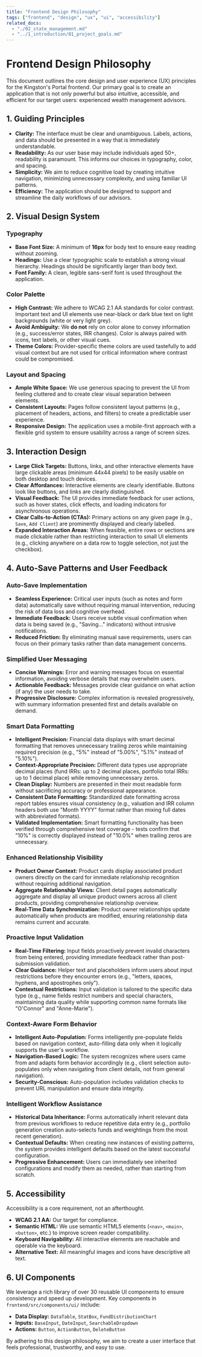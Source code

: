 ```yaml
---
title: "Frontend Design Philosophy"
tags: ["frontend", "design", "ux", "ui", "accessibility"]
related_docs:
  - "./02_state_management.md"
  - "../1_introduction/01_project_goals.md"
---
```

# Frontend Design Philosophy

This document outlines the core design and user experience (UX) principles for the Kingston's Portal frontend. Our primary goal is to create an application that is not only powerful but also intuitive, accessible, and efficient for our target users: experienced wealth management advisors.

## 1. Guiding Principles

- **Clarity:** The interface must be clear and unambiguous. Labels, actions, and data should be presented in a way that is immediately understandable.
- **Readability:** As our user base may include individuals aged 50+, readability is paramount. This informs our choices in typography, color, and spacing.
- **Simplicity:** We aim to reduce cognitive load by creating intuitive navigation, minimizing unnecessary complexity, and using familiar UI patterns.
- **Efficiency:** The application should be designed to support and streamline the daily workflows of our advisors.

## 2. Visual Design System

### Typography
- **Base Font Size:** A minimum of **16px** for body text to ensure easy reading without zooming.
- **Headings:** Use a clear typographic scale to establish a strong visual hierarchy. Headings should be significantly larger than body text.
- **Font Family:** A clean, legible sans-serif font is used throughout the application.

### Color Palette
- **High Contrast:** We adhere to WCAG 2.1 AA standards for color contrast. Important text and UI elements use near-black or dark blue text on light backgrounds (white or very light grey).
- **Avoid Ambiguity:** We **do not** rely on color alone to convey information (e.g., success/error states, IRR changes). Color is always paired with icons, text labels, or other visual cues.
- **Theme Colors:** Provider-specific theme colors are used tastefully to add visual context but are not used for critical information where contrast could be compromised.

### Layout and Spacing
- **Ample White Space:** We use generous spacing to prevent the UI from feeling cluttered and to create clear visual separation between elements.
- **Consistent Layouts:** Pages follow consistent layout patterns (e.g., placement of headers, actions, and filters) to create a predictable user experience.
- **Responsive Design:** The application uses a mobile-first approach with a flexible grid system to ensure usability across a range of screen sizes.

## 3. Interaction Design

- **Large Click Targets:** Buttons, links, and other interactive elements have large clickable areas (minimum 44x44 pixels) to be easily usable on both desktop and touch devices.
- **Clear Affordances:** Interactive elements are clearly identifiable. Buttons look like buttons, and links are clearly distinguished.
- **Visual Feedback:** The UI provides immediate feedback for user actions, such as hover states, click effects, and loading indicators for asynchronous operations.
- **Clear Calls-to-Action (CTAs):** Primary actions on any given page (e.g., `Save`, `Add Client`) are prominently displayed and clearly labelled.
- **Expanded Interaction Areas:** When feasible, entire rows or sections are made clickable rather than restricting interaction to small UI elements (e.g., clicking anywhere on a data row to toggle selection, not just the checkbox).

## 4. Auto-Save Patterns and User Feedback

### Auto-Save Implementation
- **Seamless Experience:** Critical user inputs (such as notes and form data) automatically save without requiring manual intervention, reducing the risk of data loss and cognitive overhead.
- **Immediate Feedback:** Users receive subtle visual confirmation when data is being saved (e.g., "Saving..." indicators) without intrusive notifications.
- **Reduced Friction:** By eliminating manual save requirements, users can focus on their primary tasks rather than data management concerns.

### Simplified User Messaging
- **Concise Warnings:** Error and warning messages focus on essential information, avoiding verbose details that may overwhelm users.
- **Actionable Feedback:** Messages provide clear guidance on what action (if any) the user needs to take.
- **Progressive Disclosure:** Complex information is revealed progressively, with summary information presented first and details available on demand.

### Smart Data Formatting
- **Intelligent Precision:** Financial data displays with smart decimal formatting that removes unnecessary trailing zeros while maintaining required precision (e.g., "5%" instead of "5.00%", "5.1%" instead of "5.10%").
- **Context-Appropriate Precision:** Different data types use appropriate decimal places (fund IRRs: up to 2 decimal places, portfolio total IRRs: up to 1 decimal place) while removing unnecessary zeros.
- **Clean Display:** Numbers are presented in their most readable form without sacrificing accuracy or professional appearance.
- **Consistent Date Formatting:** Standardized date formatting across report tables ensures visual consistency (e.g., valuation and IRR column headers both use "Month YYYY" format rather than mixing full dates with abbreviated formats).
- **Validated Implementation:** Smart formatting functionality has been verified through comprehensive test coverage - tests confirm that "10%" is correctly displayed instead of "10.0%" when trailing zeros are unnecessary.

### Enhanced Relationship Visibility
- **Product Owner Context:** Product cards display associated product owners directly on the card for immediate relationship recognition without requiring additional navigation.
- **Aggregate Relationship Views:** Client detail pages automatically aggregate and display all unique product owners across all client products, providing comprehensive relationship overview.
- **Real-Time Data Synchronization:** Product owner relationships update automatically when products are modified, ensuring relationship data remains current and accurate.

### Proactive Input Validation
- **Real-Time Filtering:** Input fields proactively prevent invalid characters from being entered, providing immediate feedback rather than post-submission validation.
- **Clear Guidance:** Helper text and placeholders inform users about input restrictions before they encounter errors (e.g., "letters, spaces, hyphens, and apostrophes only").
- **Contextual Restrictions:** Input validation is tailored to the specific data type (e.g., name fields restrict numbers and special characters, maintaining data quality while supporting common name formats like "O'Connor" and "Anne-Marie").

### Context-Aware Form Behavior
- **Intelligent Auto-Population:** Forms intelligently pre-populate fields based on navigation context, auto-filling data only when it logically supports the user's workflow.
- **Navigation-Based Logic:** The system recognizes where users came from and adapts form behavior accordingly (e.g., client selection auto-populates only when navigating from client details, not from general navigation).
- **Security-Conscious:** Auto-population includes validation checks to prevent URL manipulation and ensure data integrity.

### Intelligent Workflow Assistance
- **Historical Data Inheritance:** Forms automatically inherit relevant data from previous workflows to reduce repetitive data entry (e.g., portfolio generation creation auto-selects funds and weightings from the most recent generation).
- **Contextual Defaults:** When creating new instances of existing patterns, the system provides intelligent defaults based on the latest successful configuration.
- **Progressive Enhancement:** Users can immediately see inherited configurations and modify them as needed, rather than starting from scratch.

## 5. Accessibility

Accessibility is a core requirement, not an afterthought.
- **WCAG 2.1 AA:** Our target for compliance.
- **Semantic HTML:** We use semantic HTML5 elements (`<nav>`, `<main>`, `<button>`, etc.) to improve screen reader compatibility.
- **Keyboard Navigability:** All interactive elements are reachable and operable via the keyboard.
- **Alternative Text:** All meaningful images and icons have descriptive alt text.

## 6. UI Components

We leverage a rich library of over 30 reusable UI components to ensure consistency and speed up development. Key components in `frontend/src/components/ui/` include:
- **Data Display:** `DataTable`, `StatBox`, `FundDistributionChart`
- **Inputs:** `BaseInput`, `DateInput`, `SearchableDropdown`
- **Actions:** `Button`, `ActionButton`, `DeleteButton`

By adhering to this design philosophy, we aim to create a user interface that feels professional, trustworthy, and easy to use. 